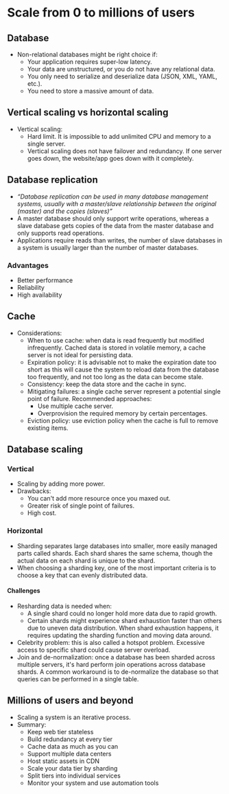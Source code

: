 # Scale from 0 to millions of users
## Database
- Non-relational databases might be right choice if:
	- Your application requires super-low latency.
	- Your data are unstructured, or you do not have any relational data.
	- You only need to serialize and deserialize data (JSON, XML, YAML, etc.).
	- You need to store a massive amount of data.
## Vertical scaling vs horizontal scaling
- Vertical scaling:
	- Hard limit. It is impossible to add unlimited CPU and memory to a single server.
	- Vertical scaling does not have failover and redundancy. If one server goes down, the website/app goes down with it completely.
## Database replication
- *“Database replication can be used in many database management systems, usually with a master/slave relationship between the original (master) and the copies (slaves)”*
- A master database should only support write operations, whereas a slave database gets copies of the data from the master database and only supports read operations.
- Applications require reads than writes, the number of slave databases in a system is usually larger than the number of master databases.
### Advantages
- Better performance
- Reliability
- High availability
## Cache
- Considerations:
	- When to use cache: when data is read frequently but modified infrequently. Cached data is stored in volatile memory, a cache server is not ideal for persisting data.
	- Expiration policy: it is advisable not to make the expiration date too short as this will cause the system to reload data from the database too frequently, and not too long as the data can become stale.
	- Consistency: keep the data store and the cache in sync.
	- Mitigating failures: a single cache server represent a potential single point of failure. Recommended approaches:
		- Use multiple cache server.
		- Overprovision the required memory by certain percentages.
	- Eviction policy: use eviction policy when the cache is full to remove existing items.
## Database scaling
### Vertical
- Scaling by adding more power.
- Drawbacks:
	- You can't add more resource once you maxed out.
	- Greater risk of single point of failures.
	- High cost.
### Horizontal
- Sharding separates large databases into smaller, more easily managed parts called shards. Each shard shares the same schema, though the actual data on each shard is unique to the shard.
- When choosing a sharding key, one of the most important criteria is to choose a key that can evenly distributed data.
#### Challenges
- Resharding data is needed when:
	- A single shard could no longer hold more data due to rapid growth.
	- Certain shards might experience shard exhaustion faster than others due to uneven data distribution. When shard exhaustion happens, it requires updating the sharding function and moving data around.
- Celebrity problem: this is also called a hotspot problem. Excessive access to specific shard could cause server overload.
- Join and de-normalization: once a database has been sharded across multiple servers, it's hard perform join operations across database shards. A common workaround is to de-normalize the database so that queries can be performed in a single table.
## Millions of users and beyond
- Scaling a system is an iterative process.
- Summary:
	- Keep web tier stateless
	- Build redundancy at every tier
	- Cache data as much as you can
	- Support multiple data centers
	- Host static assets in CDN
	- Scale your data tier by sharding
	- Split tiers into individual services
	- Monitor your system and use automation tools